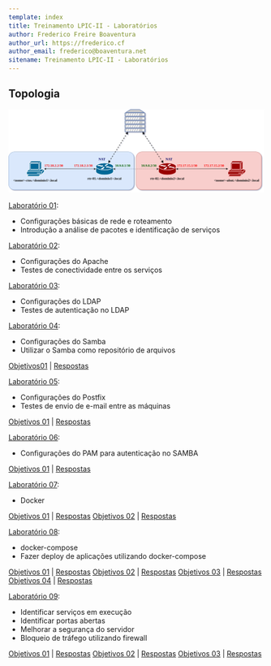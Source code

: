 ```yaml
---
template: index
title: Treinamento LPIC-II - Laboratórios
author: Frederico Freire Boaventura
author_url: https://frederico.cf
author_email: frederico@boaventura.net
sitename: Treinamento LPIC-II - Laboratórios
---
```


## Topologia

![Lab 01](images/lpi2_lab_s02.png)

[Laboratório 01](S01/index.md):

* Configurações básicas de rede e roteamento
* Introdução a análise de pacotes e identificação de serviços

[Laboratório 02](S02/index.md):

* Configurações do Apache
* Testes de conectividade entre os serviços

[Laboratório 03](S03/index.md):

* Configurações do LDAP
* Testes de autenticação no LDAP

[Laboratório 04](S04/index.md):

* Configurações do Samba
* Utilizar o Samba como repositório de arquivos

[Objetivos01](S04/objetivos01.md) | [Respostas](S04/respostas01.md)

[Laboratório 05](S05/index.md):

* Configurações do Postfix
* Testes de envio de e-mail entre as máquinas

[Objetivos 01](S05/objetivos01.md) | [Respostas](S05/respostas01.md)

[Laboratório 06](S06/index.md):

* Configurações do PAM para autenticação no SAMBA

[Objetivos 01](S06/objetivos01.md) | [Respostas](S06/respostas01.md)

[Laboratório 07](S07/index.md):

* Docker

[Objetivos 01](S07/objetivos01.md) | [Respostas](S07/respostas01.md)
[Objetivos 02](S07/objetivos02.md) | [Respostas](S07/respostas02.md)

[Laboratório 08](S08/index.md):

* docker-compose
* Fazer deploy de aplicações utilizando docker-compose

[Objetivos 01](S08/objetivos01.md) | [Respostas](S08/respostas01.md)
[Objetivos 02](S08/objetivos02.md) | [Respostas](S08/respostas02.md)
[Objetivos 03](S08/objetivos03.md) | [Respostas](S08/respostas03.md)
[Objetivos 04](S08/objetivos04.md) | [Respostas](S08/respostas04.md)

[Laboratório 09](S09/index.md):

* Identificar serviços em execução
* Identificar portas abertas
* Melhorar a segurança do servidor
* Bloqueio de tráfego utilizando firewall

[Objetivos 01](S09/objetivos01.md) | [Respostas](S09/respostas01.md)
[Objetivos 02](S09/objetivos02.md) | [Respostas](S09/respostas02.md)
[Objetivos 03](S09/objetivos03.md) | [Respostas](S09/respostas03.md)

